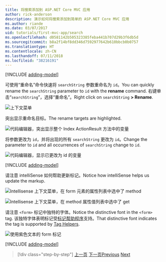 ```yaml
---
title: 将搜索添加到 ASP.NET Core MVC 应用
author: rick-anderson
description: 演示如何将搜索添加到简单的 ASP.NET Core MVC 应用
ms.author: riande
ms.date: 03/07/2017
uid: tutorials/first-mvc-app/search
ms.openlocfilehash: d0581142b505323385feba441b707d29b3f6db5d
ms.sourcegitcommit: b8a2f14bf8dd346d7592977642b610bbcb0b0757
ms.translationtype: HT
ms.contentlocale: zh-CN
ms.lasthandoff: 07/11/2018
ms.locfileid: "38216191"
---
```

[!INCLUDE [adding-model](~/includes/mvc-intro/search1.md)]

<span data-ttu-id="54b3c-103">可使用“重命名”命令快速将 `searchString` 参数重命名为 `id`。</span><span class="sxs-lookup"><span data-stu-id="54b3c-103">You can quickly rename the `searchString` parameter to `id` with the **rename** command.</span></span> <span data-ttu-id="54b3c-104">右键单击“`searchString`”，选择“重命名”。</span><span class="sxs-lookup"><span data-stu-id="54b3c-104">Right click on `searchString` **> Rename**.</span></span>

![上下文菜单](search/_static/rename.png)

<span data-ttu-id="54b3c-106">突出显示重命名目标。</span><span class="sxs-lookup"><span data-stu-id="54b3c-106">The rename targets are highlighted.</span></span>

![代码编辑器，突出显示整个 Index ActionResult 方法中的变量](search/_static/rename2.png)

<span data-ttu-id="54b3c-108">将参数更改为 `id`，并将出现的所有 `searchString` 更改为 `id`。</span><span class="sxs-lookup"><span data-stu-id="54b3c-108">Change the parameter to `id` and all occurrences of `searchString` change to `id`.</span></span>

![代码编辑器，显示已更改为 id 的变量](search/_static/rename3.png)

[!INCLUDE [adding-model](~/includes/mvc-intro/search2.md)]

<span data-ttu-id="54b3c-110">请注意 intelliSense 如何帮助更新标记。</span><span class="sxs-lookup"><span data-stu-id="54b3c-110">Notice how intelliSense helps us update the markup.</span></span>

![Intellisense 上下文菜单，在 form 元素的属性列表中选中了 method](search/_static/int_m.png)

![Intellisense 上下文菜单，在 method 属性值列表中选中了 get](search/_static/int_get.png)

<span data-ttu-id="54b3c-113">请注意 `<form>` 标记中独特的字体。</span><span class="sxs-lookup"><span data-stu-id="54b3c-113">Notice the distinctive font in the `<form>` tag.</span></span> <span data-ttu-id="54b3c-114">该独特字体表明标记受[标记帮助程序](~/mvc/views/tag-helpers/intro.md)支持。</span><span class="sxs-lookup"><span data-stu-id="54b3c-114">That distinctive font indicates the tag is supported by [Tag Helpers](~/mvc/views/tag-helpers/intro.md).</span></span>

![使用紫色文本的 form 标记](search/_static/th_font.png)

[!INCLUDE [adding-model](~/includes/mvc-intro/search3.md)]

> [!div class="step-by-step"]
> <span data-ttu-id="54b3c-116">[上一页](controller-methods-views.md)
> [下一页](new-field.md)</span><span class="sxs-lookup"><span data-stu-id="54b3c-116">[Previous](controller-methods-views.md)
[Next](new-field.md)</span></span>  

